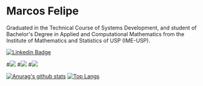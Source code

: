# Marcos Felipe

Graduated in the Technical Course of Systems Development, and student of Bachelor's Degree in Applied and Computational Mathematics from the Institute of Mathematics and Statistics of USP (IME-USP).

[![Linkedin Badge](https://img.shields.io/badge/-LinkedIn-blue?style=flat-square&logo)](https://www.linkedin.com/in/mfbdcarvalho/)

#![](https://img.shields.io/badge/%E2%80%8E-Spring-72B545?logo=spring&logoColor=white&style=flat-square)
#![](https://img.shields.io/badge/%E2%80%8E-Node.js-133?logo=node.js&logoColor=white&style=flat-square)
#![](https://img.shields.io/badge/%E2%80%8E-Rust-000?logo=rust&logoColor=white&style=flat-square)

[![Anurag's github stats](https://github-readme-stats.vercel.app/api?username=ma1rcos&hide=issues&show_icons=true&title_color=61dafb&text_color=FFFFFF&icon_color=61dafb&bg_color=20232a)](https://github.com/anuraghazra/github-readme-stats)
[![Top Langs](https://github-readme-stats.vercel.app/api/top-langs/?username=ma1rcos&layout=compact&title_color=61dafb&text_color=FFFFFF&icon_color=61dafb&bg_color=20232a)](https://github.com/anuraghazra/github-readme-stats)
